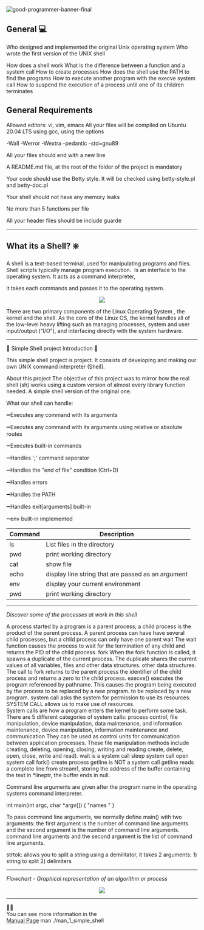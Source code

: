 
![good-programmer-banner-final](https://user-images.githubusercontent.com/113644952/206517660-f2d302ef-69ea-427a-a4c5-a080298be8e7.jpg)



## General :computer:
Who designed and implemented the original Unix operating system
Who wrote the first version of the UNIX shell

How does a shell work
What is the difference between a function and a system call
How to create processes
How does the shell use the PATH to find the programs
How to execute another program with the execve system call
How to suspend the execution of a process until one of its children terminates
 
 
 ## General Requirements 
Allowed editors: vi, vim, emacs
All your files will be compiled on Ubuntu 20.04 LTS using gcc, using the options

-Wall -Werror -Wextra -pedantic -std=gnu89

All your files should end with a new line


A README.md file, at the root of the folder of the project is mandatory

Your code should use the Betty style. It will be checked using betty-style.pl and betty-doc.pl

Your shell should not have any memory leaks

No more than 5 functions per file

All your header files should be include guarde



_________________________________________________________________________________________________________________________________
   ## What its a Shell?  :sparkle:
 A shell is a text-based terminal, used for manipulating programs and files. Shell scripts typically manage program execution.
  Is an interface to the operating system. It acts as a command interpreter,

it takes each commands and passes it to the operating system.


<p align="center">
  <img src="https://user-images.githubusercontent.com/113644952/206926217-cbc3fc70-9088-40d1-9262-c0dfa3938d42.png" />
</p>


There are two primary components of the Linux Operating System , the kernel and the shell.
 As the core of the Linux OS, the kernel handles all of the low-level heavy lifting such as 
managing processes, system and user input/output (“I/O”), and interfacing directly with the system hardware.
 ________________________________________________________________________________________________________________________________
:newspaper: Simple Shell project 
Introduction :hammer:



This simple shell project is project. It consists of developing and making our own UNIX command interpreter (Shell).



About this project
The objective of this project was to mirror how the real shell (sh) works using a custom version of almost every library function needed.
A simple shell version of the original one.

What our shell can handle:

:heavy_minus_sign:Executes any command with its arguments

:heavy_minus_sign:Executes any command with its arguments using relative or absolute routes

:heavy_minus_sign:Executes built-in commands

:heavy_minus_sign:Handles ';' command seperator

:heavy_minus_sign:Handles the "end of file" condition (Ctrl+D)

:heavy_minus_sign:Handles errors

:heavy_minus_sign:Handles the PATH

:heavy_minus_sign:Handles exit[arguments] built-in

:heavy_minus_sign:env built-in implemented

| Command | Description |
| --- | --- |
| ls  | List files in the directory |
| pwd | print working directory |
| cat  | show file |
| echo |  display line string that are passed as an argument |
| env |  display your current environment |
| pwd | print working directory |
__________________________________________________________________________________________________________
*Discover some of the processes at work in this shell*

A process started by a program is a parent process; a child process is the product of the parent process.
A parent process can have 
have several child processes, but a child process can only have one parent
wait
The wait function causes the process to wait for the termination of any child and returns the PID of the child process. 
fork
When the fork function is called, it spawns a duplicate of the current process. 
The duplicate shares the current values of all variables, files and other data structures.
 other data structures. The call to fork returns to the parent process 
the identifier of the child process and returns a zero to the child process.
  execve() executes the program referenced by pathname.  This
  causes the program being executed by the process to be replaced by a new program.
  to be replaced by a new program.
system call asks the system for permission to use its resources.
SYSTEM CALL allows us to make use of resources.  
System calls are how a program 
enters the kernel to perform some task.
There are 5 different categories of system calls: process control, file manipulation, device manipulation, data maintenance, and information maintenance, 
device manipulation, information maintenance and communication
They can be used as control units for communication between application processes.
These file manipulation methods include creating, deleting, opening, closing,
writing and reading
create, delete, open, close, write and read).
wait is a system call 
sleep system call
open system call 
fork() create process
getline is NOT a system call 
getline reads a complete line from stream1, storing the address of the buffer containing the text in *lineptr, the buffer ends in null.

Command line arguments are given after the program name in the operating systems command interpreter. 

int main(int argc, char *argv[]) { "names " }

To pass command line arguments, we normally define main() with two arguments: the first argument is the number of command line arguments and the second argument is the number of command line arguments.
command line arguments and the second argument is the list of command line arguments.

strtok: allows you to split a string using a demilitator, it takes 2 arguments: 1) string to split 2) delimiters

_________________________________________________________________________________________________________________________
 *Flowchart   -  Graphical representation of an algorithm or process*  

<p align="center">
  <img src="https://user-images.githubusercontent.com/113644952/206484364-ea79ef00-57ec-4f5b-8b9d-8f004daefbfa.PNG" />
</p>

__________________________________________________________________________________________________________________________
    
:man_technologist:	
You can see more information in the  
[Manual Page](https://github.com/m4uricioo/holbertonschool-simple_shell/blob/main/man_1_simple_shell)
man ./man_1_simple_shell
